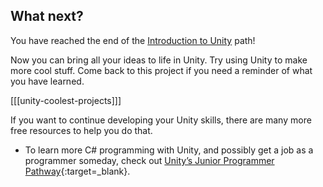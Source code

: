 ## What next?

You have reached the end of the [Introduction to Unity](https://projects.raspberrypi.org/en/pathways/unity-intro) path!

Now you can bring all your ideas to life in Unity. Try using Unity to make more cool stuff. Come back to this project if you need a reminder of what you have learned.

[[[unity-coolest-projects]]]

If you want to continue developing your Unity skills, there are many more free resources to help you do that. 

+ To learn more C# programming with Unity, and possibly get a job as a programmer someday, check out [Unity’s Junior Programmer Pathway](https://learn.unity.com/pathway/junior-programmer){:target=_blank}. 

